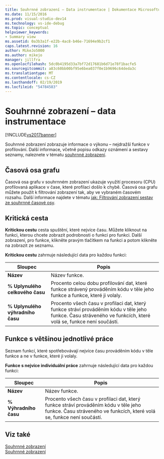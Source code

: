 ```yaml
---
title: Souhrnné zobrazení – Data instrumentace | Dokumentace Microsoftu
ms.date: 11/15/2016
ms.prod: visual-studio-dev14
ms.technology: vs-ide-debug
ms.topic: conceptual
helpviewer_keywords:
- Summary view
ms.assetid: 0a3b3a1f-e22b-4ac8-b46e-71694e9b2cf1
caps.latest.revision: 16
author: MikeJo5000
ms.author: mikejo
manager: jillfra
ms.openlocfilehash: 5dc0b4195d33a7bf72d17681b6d71e78f1bacfe5
ms.sourcegitcommit: a83c60bb00bf95e6bea037f0e1b9696c64deda3c
ms.translationtype: MT
ms.contentlocale: cs-CZ
ms.lasthandoff: 02/19/2019
ms.locfileid: "54784583"
---
```

# <a name="summary-view---instrumentation-data"></a>Souhrnné zobrazení – data instrumentace
[!INCLUDE[vs2017banner](../includes/vs2017banner.md)]

Souhrnné zobrazení zobrazuje informace o výkonu – nejdražší funkce v profilování. Další informace, včetně popisu odkazy oznámení a sestavy seznamy, naleznete v tématu [souhrnné zobrazení](../profiling/summary-view.md).  
  
## <a name="timeline-graph"></a>Časová osa grafu  
 Časová osa grafu v souhrnném zobrazení ukazuje využití procesoru (CPU) profilovaná aplikace v čase, které profilaci došlo k chybě. Časová osa grafu můžete použít k filtrování zobrazení tak, aby ve vybraném časovém rozsahu. Další informace najdete v tématu [jak: Filtrování zobrazení sestav ze souhrnné časové osy](../profiling/how-to-filter-report-views-from-the-summary-timeline.md).  
  
## <a name="hot-path"></a>Kritická cesta  
 **Kritickou cestu** cesta spuštění, které nejvíce času. Můžete kliknout na funkci, kterou chcete zobrazit podrobnosti o funkci pro funkci. Další zobrazení, pro funkce, klikněte pravým tlačítkem na funkci a potom klikněte na zobrazit ze seznamu.  
  
 **Kritickou cestu** zahrnuje následující data pro každou funkci:  
  
|Sloupec|Popis|  
|------------|-----------------|  
|**Název**|Název funkce.|  
|**% Uplynulého celkového času**|Procento celou dobu profilování dat, které funkce strávený prováděním kódu v těle jeho funkce a funkce, které ji volaly.|  
|**% Uplynulého výhradního času**|Procento všech času v profilaci dat, který funkce stráví prováděním kódu v těle jeho funkce. Času stráveného ve funkcích, které volá se, funkce není součástí.|  
  
## <a name="functions-with-most-individual-work"></a>Funkce s většinou jednotlivé práce  
 Seznam funkcí, které spotřebovávají nejvíce času prováděním kódu v těle funkce a ne v funkce, které ji volaly.  
  
 **Funkce s nejvíce individuální práce** zahrnuje následující data pro každou funkci:  
  
|Sloupec|Popis|  
|------------|-----------------|  
|**Název**|Název funkce.|  
|**% Výhradního času**|Procento všech času v profilaci dat, který funkce stráví prováděním kódu v těle jeho funkce. Času stráveného ve funkcích, které volá se, funkce není součástí.|  
  
## <a name="see-also"></a>Viz také  
 [Souhrnné zobrazení](../profiling/summary-view-sampling-data.md)   
 [Souhrnné zobrazení](../profiling/summary-view-dotnet-memory-data.md)
